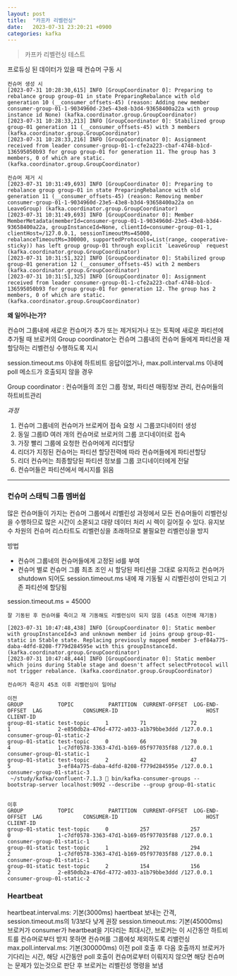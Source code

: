 ```yaml
---
layout: post
title:  "카프카 리벨런싱"
date:   2023-07-31 23:20:21 +0900
categories: kafka
---
```


> 카프카 리벨런싱 테스트

프로듀싱 된 데이터가 있을 때
컨슈머 구동 시

```
컨슈머 생성 시
[2023-07-31 10:28:30,615] INFO [GroupCoordinator 0]: Preparing to rebalance group group-01 in state PreparingRebalance with old generation 10 (__consumer_offsets-45) (reason: Adding new member consumer-group-01-1-9034960d-23e5-43e8-b3d4-93658400a22a with group instance id None) (kafka.coordinator.group.GroupCoordinator)
[2023-07-31 10:28:33,213] INFO [GroupCoordinator 0]: Stabilized group group-01 generation 11 (__consumer_offsets-45) with 3 members (kafka.coordinator.group.GroupCoordinator)
[2023-07-31 10:28:33,216] INFO [GroupCoordinator 0]: Assignment received from leader consumer-group-01-1-cfe2a223-cbaf-4748-b1cd-136595050b93 for group group-01 for generation 11. The group has 3 members, 0 of which are static. (kafka.coordinator.group.GroupCoordinator)

컨슈머 제거 시
[2023-07-31 10:31:49,693] INFO [GroupCoordinator 0]: Preparing to rebalance group group-01 in state PreparingRebalance with old generation 11 (__consumer_offsets-45) (reason: Removing member consumer-group-01-1-9034960d-23e5-43e8-b3d4-93658400a22a on LeaveGroup) (kafka.coordinator.group.GroupCoordinator)
[2023-07-31 10:31:49,693] INFO [GroupCoordinator 0]: Member MemberMetadata(memberId=consumer-group-01-1-9034960d-23e5-43e8-b3d4-93658400a22a, groupInstanceId=None, clientId=consumer-group-01-1, clientHost=/127.0.0.1, sessionTimeoutMs=45000, rebalanceTimeoutMs=300000, supportedProtocols=List(range, cooperative-sticky)) has left group group-01 through explicit `LeaveGroup` request (kafka.coordinator.group.GroupCoordinator)
[2023-07-31 10:31:51,322] INFO [GroupCoordinator 0]: Stabilized group group-01 generation 12 (__consumer_offsets-45) with 2 members (kafka.coordinator.group.GroupCoordinator)
[2023-07-31 10:31:51,325] INFO [GroupCoordinator 0]: Assignment received from leader consumer-group-01-1-cfe2a223-cbaf-4748-b1cd-136595050b93 for group group-01 for generation 12. The group has 2 members, 0 of which are static. (kafka.coordinator.group.GroupCoordinator)

```

<b>왜 일어나는가?</b>

컨슈머 그룹내에 새로운 컨슈머가 추가 또는 제거되거나 또는 토픽에 새로운 파티션에 추가될 때 브로커의 Group coordinator는 컨슈머 그룹내의 컨슈머 들에게 파티션을 재할당하는 리벨런싱 수행하도록 지시

session.timeout.ms 이내에 하트비트 응답이없거나, max.poll.interval.ms 이내에 poll 메소드가 호출되지 않을 경우

Group coordinator : 컨슈머들의 조인 그룹 정보, 파티션 매핑정보 관리, 컨슈머들의 하트비트관리 

<i>과정</i>
1. 컨슈머 그룹네의 컨슈머가 브로케어 접속 요청 시 그룹코디네이터 생성
2. 동일 그룹ID 여러 개의 컨슈머로 브로커의 그룹 코디네이터로 접속
3. 가장 빨리 그룹에 요청한 컨슈머에게 리더할당
4. 리더가 지정된 컨슈머는 파티션 할당전력에 따라 컨슈머들에게 파티션할당
5. 리더 컨슈머는 최종할당된 파티션 정보를 그룹 코디네이터에게 전달
6. 컨슈머들은 파티션에서 메시지를 읽음


<hr>

### 컨슈머 스태틱 그룹 멤버쉽
많은 컨슈머들이 가지는 컨슈머 그룹에서 리벨린성 과정에서 모든 컨슈머들이 리벨런싱을 수행하므로 많은 시간이 소몯되고 대량 데이터 처리 시 렉이 길어질 수 있다.
유지보수 차원의 컨슈머 리스타트도 리벨런싱을 초래하므로 불필요한 리벨런싱을 방지

방법
- 컨슈머 그룹네의 컨슈머들에게 고정된 id를 부여
- 컨슈머 별로 컨슈머 그룹 최초 조인 시 할당된 파티션을 그대로 유지하고 컨슈머가 shutdown 되어도 session.timeout.ms 내에 재 기동될 시 리벨린성이 안되고 기존 파티션에 할당됨

session.timeout.ms = 45000
~~~
잘 기동된 후 컨슈머를 죽이고 재 기동해도 리벨런싱이 되지 않음 (45초 이전에 재기동)

[2023-07-31 10:47:48,438] INFO [GroupCoordinator 0]: Static member with groupInstanceId=3 and unknown member id joins group group-01-static in Stable state. Replacing previously mapped member 3-ef84a775-daba-4dfd-8208-f779d284595e with this groupInstanceId. (kafka.coordinator.group.GroupCoordinator)
[2023-07-31 10:47:48,444] INFO [GroupCoordinator 0]: Static member which joins during Stable stage and doesn't affect selectProtocol will not trigger rebalance. (kafka.coordinator.group.GroupCoordinator)

컨슈머가 죽은지 45초 이후 리벨런싱이 일어남 

이전
GROUP           TOPIC           PARTITION  CURRENT-OFFSET  LOG-END-OFFSET  LAG             CONSUMER-ID                            HOST            CLIENT-ID
group-01-static test-topic     1          71              72              1               2-e850db2a-476d-4772-a033-a1b79bbe3ddd /127.0.0.1      consumer-group-01-static-2
group-01-static test-topic     0          66              70              4               1-c7df0578-3363-47d1-b169-05f977035f88 /127.0.0.1      consumer-group-01-static-1
group-01-static test-topic     2          42              47              5               3-ef84a775-daba-4dfd-8208-f779d284595e /127.0.0.1      consumer-group-01-static-3
 ~/study/kafka/confluent-7.1.3  bin/kafka-consumer-groups --bootstrap-server localhost:9092 --describe --group group-01-static


이후 
GROUP           TOPIC           PARTITION  CURRENT-OFFSET  LOG-END-OFFSET  LAG             CONSUMER-ID                            HOST            CLIENT-ID
group-01-static test-topic     0          257             257             0               1-c7df0578-3363-47d1-b169-05f977035f88 /127.0.0.1      consumer-group-01-static-1
group-01-static test-topic     1          292             294             2               1-c7df0578-3363-47d1-b169-05f977035f88 /127.0.0.1      consumer-group-01-static-1
group-01-static test-topic     2          154             156             2               2-e850db2a-476d-4772-a033-a1b79bbe3ddd /127.0.0.1      consumer-group-01-static-2
~~~

### Heartbeat
heartbeat.interval.ms: 기본(3000ms) haertbeat 보내는 간격, session.timeout.ms의 1/3보다 낮게 권장 
session.timeout.ms: 기본(45000ms) 브로커가 consumer가 heartbeat을 기다리는 최대시간, 브로커는 이 시간동안 하트비트를 컨슈머로부터 받지 못하면 컨슈머를 그룹에섲 제외하도록 리밸런싱
max.poll.interval.ms: 기본(300000ms) 이전 poll 호출 후 다음 호출까지 브로커가 기다리는 시간, 해당 시간동안 poll 호출이 컨슈머로부터 이뤄지지 않으면 해당 컨슈머는 문제가 있는것으로 판단 후 브로커는 리벨린성 명령을 보냄 


